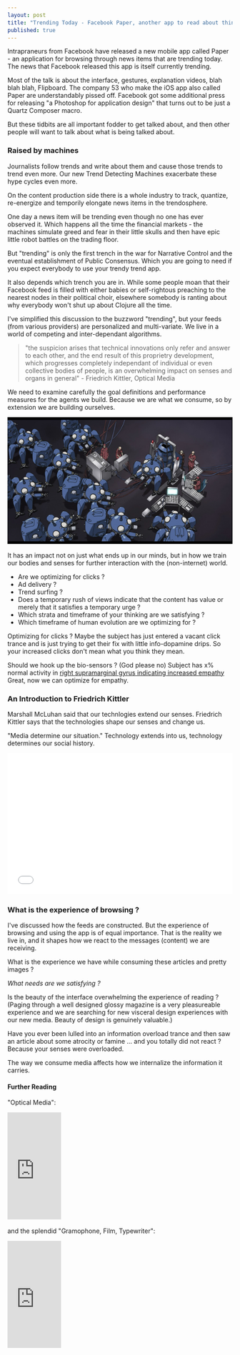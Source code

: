 ```yaml
---
layout: post
title: "Trending Today - Facebook Paper, another app to read about things that are Trending Today"
published: true
---
```


Intrapraneurs from Facebook have released a new mobile app called Paper - an application for browsing through news items that are trending today.  The news that Facebook released this app is itself currently trending.

Most of the talk is about the interface, gestures, explanation videos, blah blah blah, Flipboard. The company 53 who make the iOS app also called Paper are understandably pissed off.  Facebook got some additional press for releasing "a Photoshop for application design" that turns out to be just a Quartz Composer macro.

But these tidbits are all important fodder to get talked about, and then other people will want to talk about what is being talked about.

### Raised by machines

Journalists follow trends and write about them and cause those trends to trend even more.  Our new Trend Detecting Machines exacerbate these hype cycles even more.

On the content production side there is a whole industry to track, quantize, re-energize and temporily elongate news items in the trendosphere.

One day a news item will be trending even though no one has ever observed it. Which happens all the time the financial markets - the machines simulate greed and fear in their little skulls and then have epic little robot battles on the trading floor.

But "trending" is only the first trench in the war for Narrative Control and the eventual establishment of Public Consensus.  Which you are going to need if you expect everybody to use your trendy trend app.

It also depends which trench you are in.  While some people moan that their Facebook feed is filled with either babies or self-rightous preaching to the nearest nodes in their political choir, elsewhere somebody is ranting about why everybody won't shut up about Clojure all the time.

I've simplified this discussion to the buzzword "trending", but your feeds (from various providers) are personalized and multi-variate.  We live in a world of competing and inter-dependant algorithms.

<blockquote>"the suspicion arises that technical innovations only refer and answer to each other, and the end result of this proprietry development, which progresses completely independant of individual or even collective bodies of people, is an overwhelming impact on senses and organs in general" - Friedrich Kittler, Optical Media</blockquote>

We need to examine carefully the goal definitions and performance measures for the agents we build.  Because we are what we consume, so by extension we are building ourselves.

![tachikoma](/images/tachikoma.jpg)

It has an impact not on just what ends up in our minds, but in how we train our bodies and senses for further interaction with the (non-internet) world.

- Are we optimizing for clicks ?
- Ad delivery ?
- Trend surfing ?
- Does a temporary rush of views indicate that the content has value or merely that it satisfies a temporary urge ?
- Which strata and timeframe of your thinking are we satisfying ?
- Which timeframe of human evolution are we optimizing for ?

Optimizing for clicks ?  Maybe the subject has just entered a vacant click trance and is just trying to get their fix with little info-dopamine drips.  So your increased clicks don't mean what you think they mean.

Should we hook up the bio-sensors ? (God please no) Subject has x% normal activity in [right supramarginal gyrus indicating increased empathy](http://www.mpg.de/7560736/supramarginal-gyrus-empathy) Great, now we can optimize for empathy.

### An Introduction to Friedrich Kittler

Marshall McLuhan said that our technlogies extend our senses.  Friedrich Kittler says that the technologies shape our senses and change us.

"Media determine our situation."  Technology extends into us, technology determines our social history.

<iframe width="100%" height="315" src="//www.youtube.com/embed/P7lvy3qjg-k" frameborder="0" allowfullscreen="true">&nbsp;</iframe>

### What is the experience of browsing ?

I've discussed how the feeds are constructed.  But the experience of browsing and using the app is of equal importance.  That is the reality we live in, and it shapes how we react to the messages (content) we are receiving.

What is the experience we have while consuming these articles and pretty images ?

*What needs are we satisfying ?*

Is the beauty of the interface overwhelming the experience of reading ?  (Paging through a well designed glossy magazine is a very pleasureable experience and we are searching for new visceral design experiences with our new media. Beauty of design is genuinely valuable.)

Have you ever been lulled into an information overload trance and then saw an article about some atrocity or famine ... and you totally did not react ?  Because your senses were overloaded.

The way we consume media affects how we internalize the information it carries.

#### Further Reading

"Optical Media":

<iframe src="http://rcm-na.amazon-adsystem.com/e/cm?lt1=_blank&amp;bc1=FFFFFF&amp;IS1=1&amp;npa=1&amp;bg1=FFFFFF&amp;fc1=000000&amp;lc1=0000FF&amp;t=crucialsystem-20&amp;o=1&amp;p=8&amp;l=as1&amp;m=amazon&amp;f=ifr&amp;ref=qf_sp_asin_til&amp;asins=0745640915" style="width:120px;height:240px;" scrolling="no" marginwidth="0" marginheight="0" frameborder="0">&nbsp;</iframe>

and the splendid "Gramophone, Film, Typewriter":

<iframe src="http://rcm-na.amazon-adsystem.com/e/cm?t=crucialsystem-20&amp;o=1&amp;p=8&amp;l=as1&amp;asins=0804732337&amp;IS1=1&amp;ref=tf_til&amp;fc1=000000&amp;lt1=_blank&amp;m=amazon&amp;lc1=0000FF&amp;bc1=FFFFFF&amp;bg1=FFFFFF&amp;npa=1&amp;f=ifr" style="width:120px;height:240px;" scrolling="no" marginwidth="0" marginheight="0" frameborder="0">&nbsp;</iframe>
